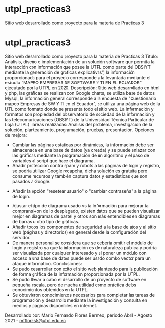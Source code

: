 # utpl_practicas3
Sitio web desarrollado como proyecto para la materia de Practicas 3
# utpl_practicas3
Sitio web desarrollado como proyecto para la materia de Practicas 3
Título:
Análisis, diseño e implementación de un solución software que permita la interacción con información que posee la UTPL como parte del OBSIYT mediante la generación de gráficas explicativas”, la información proporcionada para el proyecto corresponde a la levantada mediante el estudio “MAPEO EMPRESAS DE SOFTWARE Y TI EN EL ECUADOR” ejecutado por la UTPL en 2020.
Descripción:
Sitio web desarrollado en html y php, las gráficas se realizan con Google charts, se utiliza base de datos Mysql, la información general corresponde a la encuesta de "Cuestionario mapeo Empresas de SW Y TI en el Ecuador", se utiliza una página web de la UTL como formato donde se presenta todo el sitio web. 
La información y formatos son propiedad del observatorio de sociedad de la información y las telecomunicaciones (OBSIYT) de la Universidad Técnica Particular de Loja (UTPL)
Tareas realizadas: 
Análisis del problema, investigación de la solución, planteamiento, programación, pruebas, presentación.
Opciones de mejora: 
* Cambiar las páginas estaticas por dinámicas, la información debe ser almacenada en una base de datos (ya creada) y se puede enlazar con las gráficas mediante la programación de un algoritmo y el paso de variables al script que hace el diagrama.
* Añadir protección contra spam y robots a las páginas de login y registro, se podria utilizar Google recapcha, dicha solución es gratuita pero consume recursos y también captura datos y estadisticas que son pasados a Google.
+ Añadir la opción "resetear usuario" o "cambiar contraseña" a la página de logín.
* Ajustar el tipo de diagrama usado vs la información para mejorar la compransi+on de lo desplegado, existen datos que se pueden visualizar mejor en diagramas de pastel y otros son más entendibles en diagramas de barras u otro tipo de gráficas.
* Añadir todos los componentes de seguridad a la base de atos y al sitio web (páginas y directorios) en general desde la configuración del servidor.
* De manera personal se considera que se deberia omitir el módulo de login y registro ya que la información es de naturaleza pública y podría ser visualizada por cualquier interesado y el poner un módulo con acceso a una base de datos puede ser usado comko vector para un ataque informático. 
Conclusiones:
* Se pudo desarrollar con exito el sitio web planteado para la publicación de forma gráfica de la información proporcionada por la UTPL.
* Se pudo llevar a cabo el desarrollo de un proyecto de software en pequeña escala, pero de mucha utilidad como práctica delos conocimientos obtenidos en la UTPL.
* Se obtuvieron conocimientos necesarios para completar las tareas de programación y desarrollo mediante la investigación y consulta en medios y páginas disponibles en internet.

Desarrollado por:
Mario Fernando Flores Bermeo, periodo Abril - Agosto 2021 - mfflores5@utpl.edu.ec

